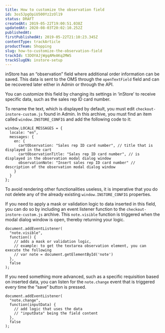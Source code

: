 ```yaml
---
title: How to customize the observation field
id: 3os5JpgOpiU500Yz2zOl19
status: DRAFT
createdAt: 2019-05-22T19:00:51.038Z
updatedAt: 2020-08-03T20:02:10.252Z
publishedAt: 
firstPublishedAt: 2019-05-22T21:10:23.345Z
contentType: trackArticle
productTeam: Shopping
slug: how-to-customize-the-observation-field
trackId: t3DOYAJjWgqAMeAKq2MWS
trackSlugEN: instore-setup
---
```


inStore has an “observation” field where additional order information can be saved. This data is sent to the OMS through the `openTextField` field and can be recovered later either in Admin or through the API.

You can customize this field by changing its settings in ‘inStore’ to receive specific data, such as the sales rep ID card number. 

To rename the text, which is displayed by default, you must edit `checkout-instore-custom.js` found in Admin. In this archive, you must find an item called `window.INSTORE_CONFIG` and add the following code to it:

```
window.LOCALE_MESSAGES = {
  locale: "en",
  messages: {
    en: {
      cartObservation: "Sales rep ID card number", // title that is displayed in the cart
      cartObservationTitle: "Sales rep ID card number", // is displayed in the observation modal dialog window
      observationNote: "Insert sales rep ID card number" // description of the observation modal dialog window
    }
  }
};
```

<div class="alert alert-danger">
To avoid rendering other functionalities useless, it is imperative that you do not delete any of the already existing <code>window.INSTORE_CONFIG</code> properties.
</div>

If you need to apply a mask or validation logic to data inserted in this field, you can do so by including an event listener function to the `checkout-instore-custom.js` archive. This `note.visible` function is triggered when the modal dialog window is open, thereby returning your logic.

```
document.addEventListener(
  "note.visible",
  function() {
    // adds a mask or validation logic,
    // example: to get the textarea observation element, you can execute the following
    // var note = document.getElementById('note')
  },
  false
);
```

If you need something more advanced, such as a specific requisition based on inserted data, you can listen for the `note.change` event that is triggered every time the “save” button is pressed. 

```
document.addEventListener(
  "note.change",
  function(inputData) {
    // add logic that uses the data
    // "inputData" being the field content
  },
  false
);
```
